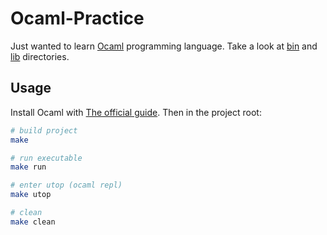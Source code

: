 # Ocaml-Practice
Just wanted to learn [Ocaml](https://ocaml.org) programming language. Take a look at [bin](bin) and [lib](lib) directories.

## Usage
Install Ocaml with [The official guide](https://ocaml.org/install#linux_mac_bsd). Then in the project root:
```bash
# build project
make

# run executable
make run

# enter utop (ocaml repl)
make utop

# clean
make clean
```
